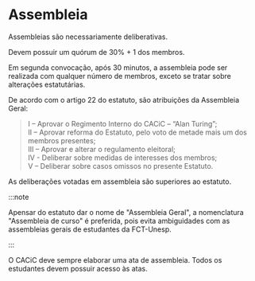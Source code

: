 # Assembleia

Assembleias são necessariamente deliberativas.

Devem possuir um quórum de 30% + 1 dos membros.

Em segunda convocação, após 30 minutos, a assembleia pode ser realizada com qualquer número de membros, exceto se tratar sobre alterações estatutárias.

De acordo com o artigo 22 do estatuto, são atribuições da Assembleia Geral:

> I – Aprovar o Regimento Interno do CACiC – “Alan Turing”​;  
> II – Aprovar reforma do Estatuto, pelo voto de metade mais um dos membros presentes;  
> III – Aprovar e alterar o regulamento eleitoral;  
> IV - Deliberar sobre medidas de interesses dos membros;  
> V – Deliberar sobre casos omissos no presente Estatuto.

As deliberações votadas em assembleia são superiores ao estatuto.

:::note

Apensar do estatuto dar o nome de "Assembleia Geral", a nomenclatura "Assembleia de curso" é preferida, pois evita ambiguidades com as assembleias gerais de estudantes da FCT-Unesp.

:::

O CACiC deve sempre elaborar uma ata de assembleia. Todos os estudantes devem possuir acesso às atas.
